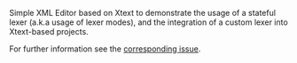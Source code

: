 Simple XML Editor based on Xtext to demonstrate the usage of a stateful lexer (a.k.a usage of lexer modes), and the integration of a custom lexer into Xtext-based projects.

For further information see the [corresponding issue](https://github.com/eclipse/xtext-eclipse/issues/690).
